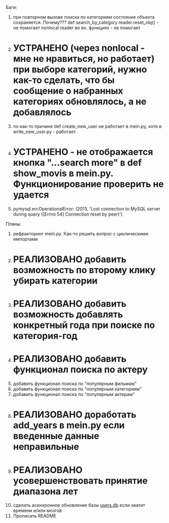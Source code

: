 Баги:
1) при повторном вызове поиска по категориям состояние объекта сохраняется. Почему???
    def search_by_category
    reader.reset_obj() - не помогает 
    nonlocal reader во вн. функциях - не помогает 
2) # УСТРАНЕНО (через nonlocal - мне не нравиться, но работает) при выборе категорий, нужно как-то сделать, что бы сообщение о набранных категориях обновлялось, а не добавлялось
3) по как-то причине def create_new_user не работает в mein.py, хотя в write_new_user.py - работает 
4) # УСТРАНЕНО - не отображается кнопка "...search more" в def show_movis в mein.py. Функционирование проверить не удается 
5) pymysql.err.OperationalError: (2013, 'Lost connection to MySQL server during query ([Errno 54] Connection reset by peer)')

Планы:
1) рефракторинг mein.py. Как-то решить вопрос с циклическими импортами 
2) # РЕАЛИЗОВАНО добавить возможность по второму клику убирать категории
3) # РЕАЛИЗОВАНО добавить возможность добавлять конкретный года при поиске по категория-год
4) # РЕАЛИЗОВАНО добавить функционал поиска по актеру
5) добавить функционал поиска по "популярным фильмам"
6) добавить функционал поиска по "популярным категориям"
7) добавить функционал поиска по "популярным актерам"
8) # РЕАЛИЗОВАНО доработать add_years в mein.py если введенные данные неправильные
9) # РЕАЛИЗОВАНО усовершенствовать принятие диапазона лет
10) сделать асинхронное обновление базы [users.db](users.db) если хватит времени и/или мозгов
11) Прописать README



